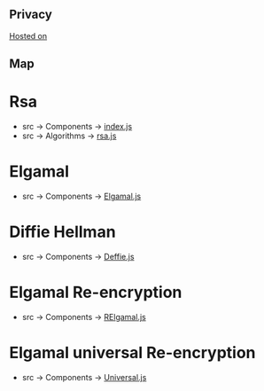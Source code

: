 ## Privacy
[Hosted on](https://privacy-programming.web.app)

## Map

# Rsa 
- src -> Components -> [index.js](https://github.com/YemoAde/Privacy/blob/master/src/Components/index.js) 
- src -> Algorithms -> [rsa.js](https://github.com/YemoAde/Privacy/blob/master/src/Algorithms/rsa.js)

# Elgamal
- src -> Components -> [Elgamal.js](https://github.com/YemoAde/Privacy/blob/master/src/Components/Elgamal.js)

# Diffie Hellman
- src -> Components -> [Deffie.js](https://github.com/YemoAde/Privacy/blob/master/src/Components/Deffie.js)

# Elgamal Re-encryption
- src -> Components -> [RElgamal.js](https://github.com/YemoAde/Privacy/blob/master/src/Components/RElgamal.js)

# Elgamal universal Re-encryption
- src -> Components -> [Universal.js](https://github.com/YemoAde/Privacy/blob/master/src/Components/Universal.js)
